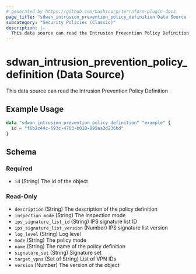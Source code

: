 ```yaml
---
# generated by https://github.com/hashicorp/terraform-plugin-docs
page_title: "sdwan_intrusion_prevention_policy_definition Data Source - terraform-provider-sdwan"
subcategory: "Security Policies (Classic)"
description: |-
  This data source can read the Intrusion Prevention Policy Definition .
---
```


# sdwan_intrusion_prevention_policy_definition (Data Source)

This data source can read the Intrusion Prevention Policy Definition .

## Example Usage

```terraform
data "sdwan_intrusion_prevention_policy_definition" "example" {
  id = "f6b2c44c-693c-4763-b010-895aa3d236bd"
}
```

<!-- schema generated by tfplugindocs -->
## Schema

### Required

- `id` (String) The id of the object

### Read-Only

- `description` (String) The description of the policy definition
- `inspection_mode` (String) The inspection mode
- `ips_signature_list_id` (String) IPS signature list ID
- `ips_signature_list_version` (Number) IPS signature list version
- `log_level` (String) Log level
- `mode` (String) The policy mode
- `name` (String) The name of the policy definition
- `signature_set` (String) Signature set
- `target_vpns` (Set of String) List of VPN IDs
- `version` (Number) The version of the object
